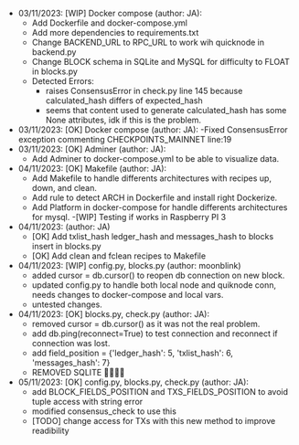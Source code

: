 - 03/11/2023: [WIP] Docker compose (author: JA):
  - Add Dockerfile and docker-compose.yml
  - Add more dependencies to requirements.txt
  - Change BACKEND_URL to RPC_URL to work wih quicknode in backend.py
  - Change BLOCK schema in SQLite and MySQL for difficulty to FLOAT in blocks.py
  - Detected Errors:
    - raises ConsensusError in check.py line 145 because calculated_hash differs of expected_hash
    - seems that content used to generate calculated_hash has some None attributes, idk if this is the problem.
- 03/11/2023: [OK] Docker compose (author: JA):
  -Fixed ConsensusError exception commenting CHECKPOINTS_MAINNET line:19
- 03/11/2023: [OK] Adminer (author: JA):
  - Add Adminer to docker-compose.yml to be able to visualize data.
- 04/11/2023: [OK] Makefile (author: JA):
  - Add Makefile to handle differents architectures with recipes up, down, and clean.
  - Add rule to detect ARCH in Dockerfile and install right Dockerize.
  - Add Platform in docker-compose for handle differents architectures for mysql.
    -[WIP] Testing if works in Raspberry PI 3
- 04/11/2023: (author: JA)
  - [OK] Add txlist_hash ledger_hash and messages_hash to blocks insert in blocks.py
  - [OK] Add clean and fclean recipes to Makefile
- 04/11/2023: [WIP] config.py, blocks.py (author: moonblink)
  - added cursor = db.cursor() to reopen db connection on new block.
  - updated config.py to handle both local node and quiknode conn, needs changes to docker-compose and local vars.
  - untested changes.
- 04/11/2023: [OK] blocks.py, check.py (author: JA):
  - removed cursor = db.cursor() as it was not the real problem.
  - add db.ping(reconnect=True) to test connection and reconnect if connection was lost.
  - add field_position = {'ledger_hash': 5, 'txlist_hash': 6, 'messages_hash': 7}
  - REMOVED SQLITE 🚀🚀🚀🚀
- 05/11/2023: [OK] config.py, blocks.py, check.py (author: JA):
  - add BLOCK_FIELDS_POSITION and TXS_FIELDS_POSITION to avoid tuple access with string error
  - modified consensus_check to use this
  - [TODO] change access for TXs with this new method to improve readibility